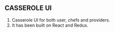 ## CASSEROLE UI

1. Casserole UI for both user, chefs and providers.
2. It has been built on React and Redux.